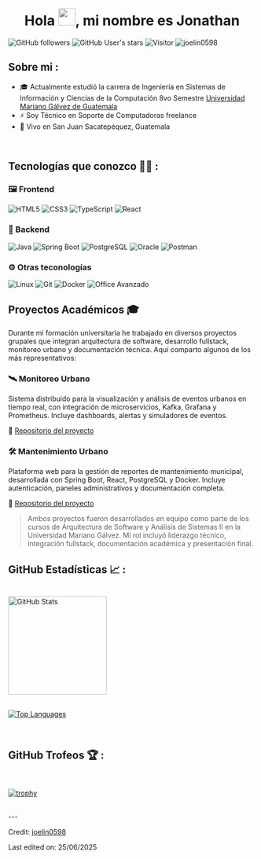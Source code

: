 
<h1 align="center">Hola <img src="https://media.giphy.com/media/hvRJCLFzcasrR4ia7z/giphy.gif" width="35">, mi nombre es Jonathan</h1>

![GitHub followers](https://img.shields.io/github/followers/joelin0598?style=social) ![GitHub User's stars](https://img.shields.io/github/stars/joelin0598?style=social) ![Visitor](https://visitor-badge.laobi.icu/badge?page_id=joelin0598.repoName) <img src="https://komarev.com/ghpvc/?username=joelin0598" alt="joelin0598" />

## Sobre mi :

- 🎓 Actualmente estudió la carrera de Ingeniería en Sistemas de Información y Ciencias de la Computación 8vo Semestre [Universidad Mariano Gálvez de Guatemala](https://umg.edu.gt/ingenieria/sistemas)
- ⚡ Soy Técnico en Soporte de Computadoras freelance 
- 🏡 Vivo en San Juan Sacatepéquez, Guatemala

<br>

## Tecnologías que conozco 🧑‍💻 :

<!-- Frontend -->
<h3 align="left">🖼️ Frontend</h3>
<p align="left">
  <img src="https://img.icons8.com/?size=100&id=20909&format=png&color=000000" title="HTML5"/>
  <img src="https://img.icons8.com/?size=100&id=21278&format=png&color=000000" title="CSS3"/>
  <img src="https://img.icons8.com/?size=100&id=wpZmKzk11AzJ&format=png&color=000000" title="TypeScript"/>
  <img src="https://img.icons8.com/?size=100&id=asWSSTBrDlTW&format=png&color=000000" title="React"/>
</p>

<!-- Backend -->
<h3 align="left">🧠 Backend</h3>
<p align="left">
  <img src="https://img.icons8.com/?size=100&id=Pd2x9GWu9ovX&format=png&color=000000" title="Java"/>
  <img src="https://img.icons8.com/?size=100&id=90519&format=png&color=000000" title="Spring Boot"/>
  <img src="https://img.icons8.com/?size=100&id=38561&format=png&color=000000" title="PostgreSQL"/>
  <img src="https://img.icons8.com/?size=100&id=39913&format=png&color=000000" title="Oracle"/>
  <img src="https://img.icons8.com/?size=100&id=EPbEfEa7o8CB&format=png&color=000000" title="Postman"/>
</p>

<!-- Otras tecnologías -->
<h3 align="left">⚙️ Otras teconologías</h3>
<p align="left">
  <img src="https://img.icons8.com/?size=100&id=fG5Tnj4ARIoI&format=png&color=000000" title="Linux"/>
  <img src="https://img.icons8.com/?size=100&id=20906&format=png&color=000000" title="Git"/>
  <img src="https://img.icons8.com/?size=100&id=22813&format=png&color=000000" title="Docker"/>
  <img src="https://img.icons8.com/?size=100&id=37619&format=png&color=000000" title="Office Avanzado"/>

</p>

## Proyectos Académicos 🎓

Durante mi formación universitaria he trabajado en diversos proyectos grupales que integran arquitectura de software, desarrollo fullstack, monitoreo urbano y documentación técnica. Aquí comparto algunos de los más representativos:

### 🛰️ Monitoreo Urbano
Sistema distribuido para la visualización y análisis de eventos urbanos en tiempo real, con integración de microservicios, Kafka, Grafana y Prometheus. Incluye dashboards, alertas y simuladores de eventos.

🔗 [Repositorio del proyecto](https://github.com/joelin0598/proyecto-arquitectura-2.git)

### 🛠️ Mantenimiento Urbano
Plataforma web para la gestión de reportes de mantenimiento municipal, desarrollada con Spring Boot, React, PostgreSQL y Docker. Incluye autenticación, paneles administrativos y documentación completa.

🔗 [Repositorio del proyecto](https://github.com/joelin0598/proyecto_analisis_de_sistemas_2.git)

> Ambos proyectos fueron desarrollados en equipo como parte de los cursos de Arquitectura de Software y Análisis de Sistemas II en la Universidad Mariano Gálvez. Mi rol incluyó liderazgo técnico, integración fullstack, documentación académica y presentación final.


## GitHub Estadísticas 📈 :

<br>

<div align="left">
  <a href="https://github.com/joelin0598/github-readme-stats">
    <img src="https://github-readme-stats.vercel.app/api?username=joelin0598&theme=radical&locale=es" alt="GitHub Stats" height="200"/>
  </a>
</div>
<br>

<p align="left">
  <a href="https://github.com/joelin0598/github-readme-stats">
    <img src="https://github-readme-stats.vercel.app/api/top-langs/?username=joelin0598&theme=radical&locale=es&hide=lex" alt="Top Languages"/>
  </a>
</p>

<br>

## GitHub Trofeos 🏆 :

<br>

[![trophy](https://github-profile-trophy.vercel.app/?username=joelin0598)](https://github.com/joelin0598/github-profile-trophy)

<br>
---

Credit: [joelin0598](https://github.com/joelin0598)

Last edited on: 25/06/2025
